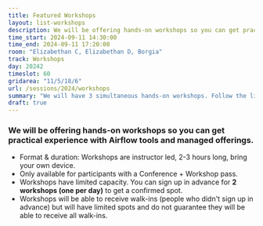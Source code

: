 ```yaml
---
title: Featured Workshops
layout: list-workshops
description: We will be offering hands-on workshops so you can get practical experience with Airflow tools and managed offerings.
time_start: 2024-09-11 14:30:00
time_end: 2024-09-11 17:20:00
room: "Elizabethan C, Elizabethan D, Borgia"
track: Workshops
day: 20242
timeslot: 60
gridarea: "11/5/18/6"
url: /sessions/2024/workshops
summary: "We will have 3 simultaneous hands-on workshops. Follow the link for details and to sign up."
draft: true
---
```


### We will be offering hands-on workshops so you can get practical experience with Airflow tools and managed offerings.

* Format & duration: Workshops are instructor led, 2-3 hours long, bring your own device.
* Only available for participants with a Conference + Workshop pass.
* Workshops have limited capacity. You can sign up in advance for **2 workshops (one per day)** to get a confirmed spot.
* Workshops will be able to receive walk-ins (people who didn't sign up in advance) but will have limited spots and do not guarantee they will be able to receive all walk-ins.

